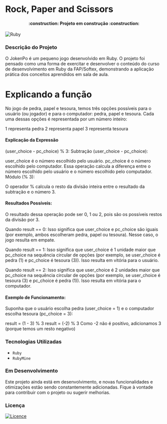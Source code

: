 # Rock, Paper and Scissors

<h4 align="center"> 
    :construction:  Projeto em construção  :construction:
</h4>

![Ruby](https://img.shields.io/badge/ruby-%23CC342D.svg?style=for-the-badge&logo=ruby&logoColor=white)

### Descrição do Projeto

O JokenPo é um pequeno jogo desenvolvido em Ruby. O projeto foi pensado como uma forma de exercitar e desenvolver o conteúdo do curso de desenvolvimento em Ruby da FAP/Softex, demonstrando a aplicação prática dos conceitos aprendidos em sala de aula.

# Explicando a função

No jogo de pedra, papel e tesoura, temos três opções possíveis para o usuário (ou jogador) e para o computador: pedra, papel e tesoura. Cada uma dessas opções é representada por um número inteiro:

1 representa pedra
2 representa papel
3 representa tesoura

#### Explicação da Expressão 

(user_choice - pc_choice) % 3:
Subtração (user_choice - pc_choice):

user_choice é o número escolhido pelo usuário.
pc_choice é o número escolhido pelo computador.
Essa operação calcula a diferença entre o número escolhido pelo usuário e o número escolhido pelo computador.
Módulo (% 3):

O operador % calcula o resto da divisão inteira entre o resultado da subtração e o número 3.

#### Resultados Possíveis:

O resultado dessa operação pode ser 0, 1 ou 2, pois são os possíveis restos da divisão por 3.

Quando result == 0: Isso significa que user_choice e pc_choice são iguais (por exemplo, ambos escolheram pedra, papel ou tesoura). Nesse caso, o jogo resulta em empate.

Quando result == 1: Isso significa que user_choice é 1 unidade maior que pc_choice na sequência circular de opções (por exemplo, se user_choice é pedra (1) e pc_choice é tesoura (3)). Isso resulta em vitória para o usuário.

Quando result == 2: Isso significa que user_choice é 2 unidades maior que pc_choice na sequência circular de opções (por exemplo, se user_choice é tesoura (3) e pc_choice é pedra (1)). Isso resulta em vitória para o computador.

#### Exemplo de Funcionamento:

Suponha que o usuário escolha pedra (user_choice = 1) e o computador escolha tesoura (pc_choice = 3):

result = (1 - 3) % 3
result = (-2) % 3
Como -2 não é positivo, adicionamos 3 (porque temos um resto negativo)

### Tecnologias Utilizadas

- `Ruby`
- `RubyMine`

### Em Desenvolvimento

Este projeto ainda está em desenvolvimento, e novas funcionalidades e otimizações estão sendo constantemente adicionadas. Fique à vontade para contribuir com o projeto ou sugerir melhorias.

### Licença
[![Licence](https://img.shields.io/github/license/Ileriayo/markdown-badges?style=for-the-badge)](./LICENSE)
